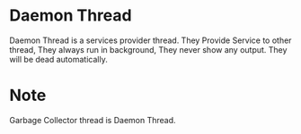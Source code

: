# Daemon Thread
Daemon Thread is a services provider thread. They Provide Service to other thread, They always run in background, They never show any output. They will be dead automatically.

# Note 
Garbage Collector thread is Daemon Thread.